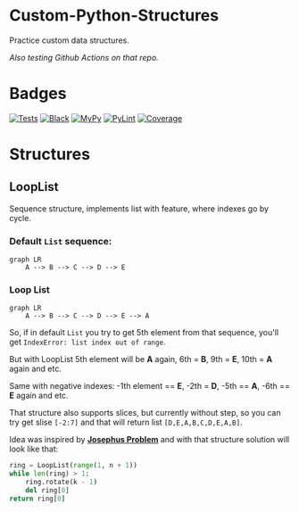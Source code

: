 # Custom-Python-Structures

Practice custom data structures.

*Also testing Github Actions on that repo.*

# Badges

[![Tests](https://github.com/Quantum-0/custom-python-structures/actions/workflows/tests.yml/badge.svg)](https://github.com/Quantum-0/custom-python-structures/actions/workflows/tests.yml)
[![Black](https://github.com/Quantum-0/custom-python-structures/actions/workflows/black.yml/badge.svg)](https://github.com/Quantum-0/custom-python-structures/actions/workflows/black.yml)
[![MyPy](https://github.com/Quantum-0/custom-python-structures/actions/workflows/mypy.yml/badge.svg)](https://github.com/Quantum-0/custom-python-structures/actions/workflows/mypy.yml)
[![PyLint](https://github.com/Quantum-0/custom-python-structures/actions/workflows/lint.yml/badge.svg)](https://github.com/Quantum-0/custom-python-structures/actions/workflows/lint.yml)
[![Coverage](https://github.com/Quantum-0/custom-python-structures/actions/workflows/coverage.yml/badge.svg)](https://github.com/Quantum-0/custom-python-structures/actions/workflows/coverage.yml)

# Structures

## LoopList

Sequence structure, implements list with feature, where indexes go by cycle.

### Default `List` sequence:
```mermaid
graph LR
    A --> B --> C --> D --> E
```

### Loop List
```mermaid
graph LR
    A --> B --> C --> D --> E --> A
```

So, if in default `List` you try to get 5th element from that sequence, you'll get `IndexError: list index out of range`.

But with LoopList 5th element will be **A** again, 6th = **B**, 9th = **E**, 10th = **A** again and etc.

Same with negative indexes: -1th element == **E**, -2th = **D**, -5th == **A**, -6th == **E** again and etc.

That structure also supports slices, but currently without step, so you can try get slise `[-2:7]` and that will return list `[D,E,A,B,C,D,E,A,B]`.

Idea was inspired by [**Josephus Problem**](https://en.wikipedia.org/wiki/Josephus_problem) and with that structure solution will look like that:
```python
ring = LoopList(range(1, n + 1))
while len(ring) > 1:
    ring.rotate(k - 1)
    del ring[0]
return ring[0]
```